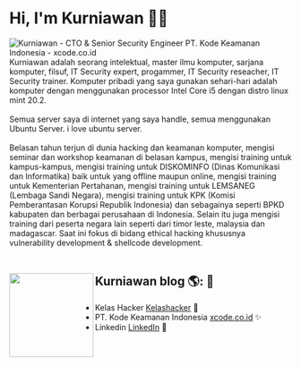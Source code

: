 # Hi, I'm Kurniawan 👋🏾

<img src="https://kelashacker.com/assets/img/training.png" alt="Kurniawan - CTO & Senior Security Engineer PT. Kode Keamanan Indonesia - xcode.co.id">
Kurniawan adalah seorang intelektual, master ilmu komputer, sarjana komputer, filsuf, IT Security expert, progammer, IT Security reseacher, IT Security trainer.
Komputer pribadi yang saya gunakan sehari-hari adalah komputer dengan menggunakan processor Intel Core i5 dengan distro linux mint 20.2.<br /><br />
Semua server saya di internet yang saya handle, semua menggunakan Ubuntu Server. i love ubuntu server.<br /><br />
Belasan tahun terjun di dunia hacking dan keamanan komputer, mengisi seminar dan workshop keamanan di belasan kampus, mengisi training untuk kampus-kampus, mengisi training untuk DISKOMINFO (Dinas Komunikasi dan Informatika) baik untuk yang offline maupun online, mengisi training untuk Kementerian Pertahanan, mengisi training untuk LEMSANEG (Lembaga Sandi Negara), mengisi training untuk KPK (Komisi Pemberantasan Korupsi Republik Indonesia) dan sebagainya seperti BPKD kabupaten dan berbagai perusahaan di Indonesia. Selain itu juga mengisi training dari peserta negara lain seperti dari timor leste, malaysia dan madagascar. Saat ini fokus di bidang ethical hacking khususnya vulnerability development & shellcode development.<br /><br />


## Kurniawan blog 🌎: <a href="https://kurniawanblog.xcode.co.id"><img align="left" width="150" height="150" src="https://kurniawan.xcode.co.id/images/profile.jpg?raw=true"></a> 💬
- Kelas Hacker <a href="https://kelashacker.com">Kelashacker</a>  🔭
- PT. Kode Keamanan Indonesia <a href="https://xcode.co.id"> xcode.co.id</a> ✨
- Linkedin <a href="https://www.linkedin.com/in/kurniawan-aja/">LinkedIn</a>  👯 

